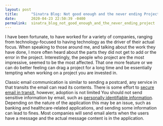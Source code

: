 ```yaml
---
layout: post
title:      "Sinatra Blog: Not good enough and the never ending Project"
date:       2020-04-23 22:50:39 -0400
permalink:  sinatra_blog_not_good_enough_and_the_never_ending_project
---
```



I have been fortunate, to have worked for a variety of companies, ranging from technology-focused to having technology as the driver of their actual focus. When speaking to those around me, and talking about the work they have done, I more often heard about the parts they did not get to add or the error in the project.  Interestingly, the people who project are the most impressive, seemed to be the most affected.  That one more feature or we can do better feeling can drag a project for a long time and be essentially tempting when working on a project you are invested in. 


Classic email communication is similar to sending a postcard, any service in that transits the email can read its contents.  There is some effort to [secure email in transit](https://starttls-everywhere.org/), however, adoption is not limited   You should not send sensitive information by email, such as [personally identifiable information](https://en.wikipedia.org/wiki/Personal_data). Depending on the nature of the application this may be an issue, such as banking and healthcare-related applications, and sending some information can lead to fines. Most companies will send email alerts when the users have a message and the actual message content is in the application.
